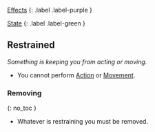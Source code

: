 
[Effects](Game/Core/Effects)
{: .label .label-purple }

[State](Game/Core/Effects#State)
{: .label .label-green }

## Restrained
*Something is keeping you from acting or moving.*
* You cannot perform [Action](Terminology#Action) or [Movement](Game/Core/Movement).

### Removing
{: no_toc }
* Whatever is restraining you must be removed.